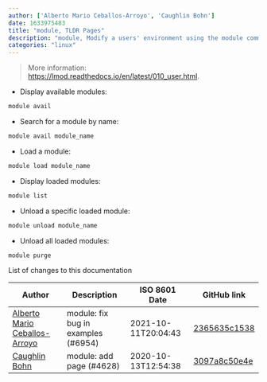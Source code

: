 ```yaml
---
author: ['Alberto Mario Ceballos-Arroyo', 'Caughlin Bohn']
date: 1633975483
title: "module, TLDR Pages"
description: "module, Modify a users' environment using the module command."
categories: "linux"
---
```

> More information: <https://lmod.readthedocs.io/en/latest/010_user.html>.

- Display available modules:

```bash
module avail
```

- Search for a module by name:

```bash
module avail module_name
```

- Load a module:

```bash
module load module_name
```

- Display loaded modules:

```bash
module list
```

- Unload a specific loaded module:

```bash
module unload module_name
```

- Unload all loaded modules:

```bash
module purge
```
List of changes to this documentation


Author | Description | ISO 8601 Date | GitHub link
------|-----|-----|-----
[Alberto Mario Ceballos-Arroyo](mailto:alceballosa@unal.edu.co) | module: fix bug in examples (#6954) | 2021-10-11T20:04:43 | [2365635c1538](https://github.com/tldr-pages/tldr/commit/2365635c15386cb579e70768cc6ab5fafe7751dc)
[Caughlin Bohn](mailto:35080828+cbohn4@users.noreply.github.com) | module: add page (#4628) | 2020-10-13T12:54:38 | [3097a8c50e4e](https://github.com/tldr-pages/tldr/commit/3097a8c50e4ea0706caf3ab9adf0b3cfe08f2cad)

